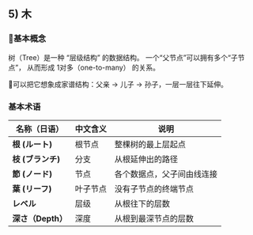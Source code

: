 ## 5) 木
### 🌿基本概念
树（Tree）是一种 “层级结构” 的数据结构。
一个“父节点”可以拥有多个“子节点”，
从而形成 1对多（one-to-many） 的关系。

📘可以把它想象成家谱结构：父亲 → 儿子 → 孙子，一层一层往下延伸。

### 基本术语
| 名称（日语）        | 中文含义 | 说明            |
| ------------- | ---- | ------------- |
| **根 (ルート)**   | 根节点  | 整棵树的最上层起点     |
| **枝 (ブランチ)**  | 分支   | 从根延伸出的路径      |
| **節 (ノード)**   | 节点   | 各个数据点，父子间由线连接 |
| **葉 (リーフ)**   | 叶子节点 | 没有子节点的终端节点    |
| **レベル**       | 层级   | 从根往下的层数       |
| **深さ（Depth）** | 深度   | 从根到最深节点的层数    |

